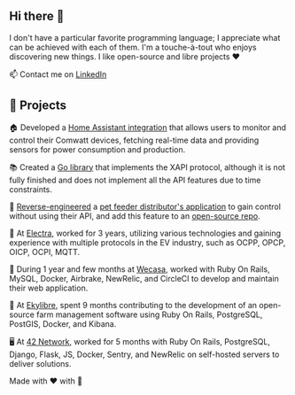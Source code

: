 ## Hi there 👋

I don't have a particular favorite programming language; I appreciate what can be achieved with each of them. I'm a touche-à-tout who enjoys discovering new things.
I like open-source and libre projects ❤️

📫 Contact me on [LinkedIn](https://www.linkedin.com/in/mat%C3%A9o-g-19a8ab171/)

## 🚀 Projects 
🏠 Developed a [Home Assistant integration](https://github.com/MateoGreil/homeassistant-comwatt) that allows users to monitor and control their Comwatt devices, fetching real-time data and providing sensors for power consumption and production. 

📚 Created a [Go library](https://github.com/MateoGreil/xapi-go) that implements the XAPI protocol, although it is not fully finished and does not implement all the API features due to time constraints. 

🐾 [Reverse-engineered](https://github.com/MateoGreil/python-dvr/commit/822d07c2944394064bc2f02f02739d379773c6dd) a [pet feeder distributor's application](https://gist.github.com/MateoGreil/cd821a440e4b9e2cdc89a663e7038544) to gain control without using their API, and add this feature to an [open-source repo](https://github.com/OpenIPC/python-dvr).

🔌 At [Electra](https://github.com/Go-Electra/), worked for 3 years, utilizing various technologies and gaining experience with multiple protocols in the EV industry, such as OCPP, OPCP, OICP, OCPI, MQTT.

💅 During 1 year and few months at [Wecasa](https://github.com/wecasa/), worked with Ruby On Rails, MySQL, Docker, Airbrake, NewRelic, and CircleCI to develop and maintain their web application. 

🌾 At [Ekylibre](https://github.com/ekylibre/), spent 9 months contributing to the development of an open-source farm management software using Ruby On Rails, PostgreSQL, PostGIS, Docker, and Kibana. 

🖥️ At [42 Network](https://github.com/42-network), worked for 5 months with Ruby On Rails, PostgreSQL, Django, Flask, JS, Docker, Sentry, and NewRelic on self-hosted servers to deliver solutions. 

Made with ❤️ with 🤖

